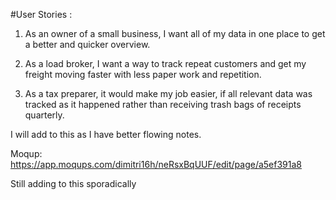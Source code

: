 #User Stories :
	
1. As an owner of a small business, I want all of my data in one place to get a better and quicker overview.

2. As a load broker, I want a way to track repeat customers and get my freight moving faster with less paper work and repetition.

3. As a tax preparer, it would make my job easier, if all relevant data was tracked as it happened rather than receiving trash bags of receipts quarterly.

I will add to this as I have better flowing notes.

Moqup: https://app.moqups.com/dimitri16h/neRsxBqUUF/edit/page/a5ef391a8 

Still adding to this sporadically 
